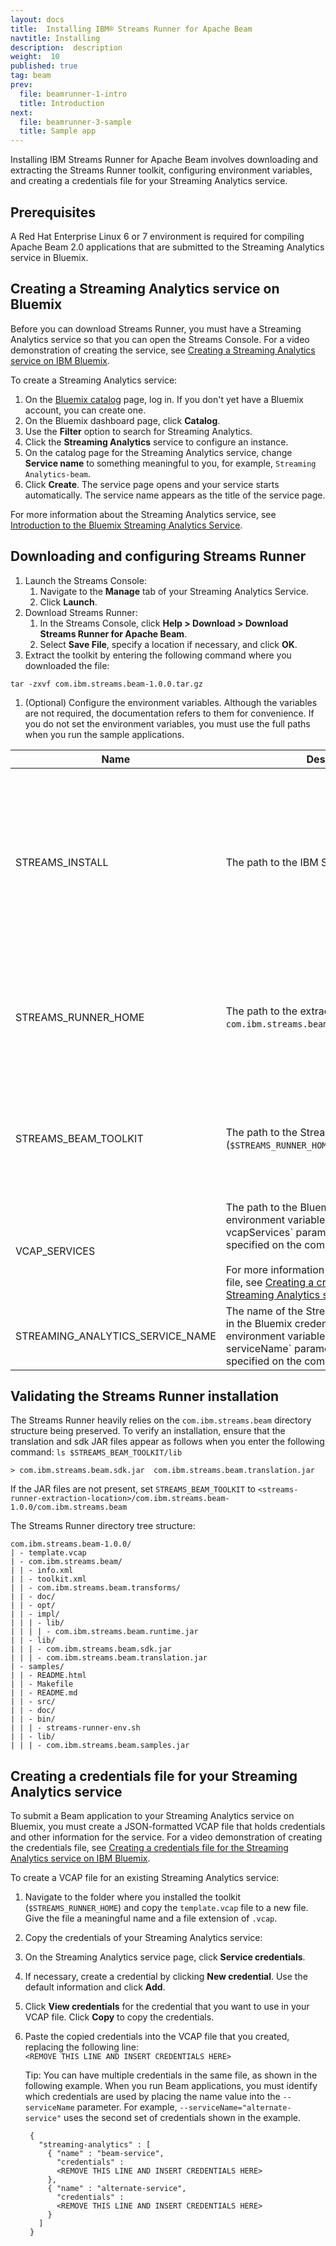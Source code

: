 ```yaml
---
layout: docs
title:  Installing IBM® Streams Runner for Apache Beam
navtitle: Installing
description:  description
weight:  10
published: true
tag: beam
prev:
  file: beamrunner-1-intro
  title: Introduction
next:
  file: beamrunner-3-sample
  title: Sample app
---
```


Installing IBM Streams Runner for Apache Beam involves downloading and extracting the Streams Runner toolkit, configuring environment variables, and creating a credentials file for your Streaming Analytics service.

## Prerequisites

A Red Hat Enterprise Linux 6 or 7 environment is required for compiling Apache Beam 2.0 applications that are submitted to the Streaming Analytics service in Bluemix.

## Creating a Streaming Analytics service on Bluemix

Before you can download Streams Runner, you must have a Streaming Analytics service so that you can open the Streams Console. For a video demonstration of creating the service, see [Creating a Streaming Analytics service on IBM Bluemix](https://ibm.box.com/s/fz0mq6plxuiqx8dfjtwenldyr6vopolz).

To create a Streaming Analytics service:

1. On the [Bluemix catalog](https://console.ng.bluemix.net/catalog/services/streaming-analytics/?cm_mc_uid=05407033353914938482142&amp;cm_mc_sid_50200000=) page, log in. If you don't yet have a Bluemix account, you can create one.
2. On the Bluemix dashboard page, click **Catalog**.
3. Use the **Filter** option to search for Streaming Analytics.
4. Click the **Streaming Analytics** service to configure an instance.
5. On the catalog page for the Streaming Analytics service, change **Service name** to something meaningful to you, for example, `Streaming Analytics-beam`.
6. Click **Create**. The service page opens and your service starts automatically. The service name appears as the title of the service page.

For more information about the Streaming Analytics service, see [Introduction to the Bluemix Streaming Analytics Service](https://developer.ibm.com/streamsdev/docs/streaming-analytics-now-available-bluemix-2/).

## Downloading and configuring Streams Runner

1. Launch the Streams Console:
    1. Navigate to the **Manage** tab of your Streaming Analytics Service.
    1. Click **Launch**.
1. Download Streams Runner:
    1. In the Streams Console, click **Help > Download > Download Streams Runner for Apache Beam**.
    1. Select **Save File**, specify a location if necessary, and click **OK**.
1. Extract the toolkit by entering the following command where you downloaded the file:
```
tar -zxvf com.ibm.streams.beam-1.0.0.tar.gz
```
1. (Optional) Configure the environment variables. Although the variables are not required, the documentation refers to them for convenience. If you do not set the environment variables, you must use the full paths when you run the sample applications.

| Name | Description | Notes |
  | --- | --- | --- |
  | STREAMS\_INSTALL | The path to the IBM Streams installation | Set by sourcing the `bin/streamsprofile.sh` file.<br><br>This variable is already set in the Quick Start Edition.  johnmac-ibm 3 days ago • edited I think we should mention here that if you intend to build on Bluemix you must unset this variable. pamlane Need more info. Also, should this even talk about the QSE??? |
  | STREAMS\_RUNNER\_HOME | The path to the extraction location of the `com.ibm.streams.beam-1.0.0.tar.gz` file | Set by using one of the following methods: <ul><li>Source the `$STREAMS_RUNNER_HOME samples/bin/streams-runner-env.sh` file.</li><li>Use the  `export` command.</li></ul> |
  | STREAMS\_BEAM\_TOOLKIT | The path to the Streams Runner toolkit (`$STREAMS_RUNNER_HOME/com.ibm.streams.beam`) | Set by using one of the following methods: <ul><li>Source the `$STREAMS_RUNNER_HOME samples/bin/streams-runner-env.sh` file.</li><li>Use the  `export` command.</li></ul> |
  | VCAP\_SERVICES | The path to the Bluemix credentials file. If this environment variable is set, the ``--vcapServices` parameter does not need to be specified on the command line.<br><br>For more information about the credentials file, see [Creating a credentials file for your Streaming Analytics service](#creating-a-credentials-file-for-your-streaming-analytics-service). | Set by using the `export` command. |
  | STREAMING\_ANALYTICS\_SERVICE\_NAME | The name of the Streaming Analytics service in the Bluemix credentials file to use. If this environment variable is set, the ``--serviceName` parameter does not need to be specified on the command line. | Set by using the `export` command. |

## Validating the Streams Runner installation

The Streams Runner heavily relies on the `com.ibm.streams.beam` directory structure being preserved. To verify an installation, ensure that the translation and sdk JAR files appear as follows when you enter the following command:
`ls $STREAMS_BEAM_TOOLKIT/lib`

```
> com.ibm.streams.beam.sdk.jar  com.ibm.streams.beam.translation.jar
```

If the JAR files are not present, set `STREAMS_BEAM_TOOLKIT` to `<streams-runner-extraction-location>/com.ibm.streams.beam-1.0.0/com.ibm.streams.beam`

The Streams Runner directory tree structure:
```
com.ibm.streams.beam-1.0.0/
| - template.vcap
| - com.ibm.streams.beam/
| | - info.xml
| | - toolkit.xml
| | - com.ibm.streams.beam.transforms/
| | - doc/
| | - opt/
| | - impl/
| | | - lib/
| | | | - com.ibm.streams.beam.runtime.jar
| | - lib/
| | | - com.ibm.streams.beam.sdk.jar
| | | - com.ibm.streams.beam.translation.jar
| - samples/
| | - README.html
| | - Makefile
| | - README.md
| | - src/
| | - doc/
| | - bin/
| | | - streams-runner-env.sh
| | - lib/
| | | - com.ibm.streams.beam.samples.jar
```

## Creating a credentials file for your Streaming Analytics service

To submit a Beam application to your Streaming Analytics service on Bluemix, you must create a JSON-formatted VCAP file that holds credentials and other information for the service. For a video demonstration of creating the credentials file, see [Creating a credentials file for the Streaming Analytics service on IBM Bluemix](https://ibm.box.com/s/qasw203e6gtdjpwu5ybmygcvstkr0xx8).

To create a VCAP file for an existing Streaming Analytics service:

1. Navigate to the folder where you installed the toolkit (`$STREAMS_RUNNER_HOME`) and copy the `template.vcap` file to a new file. Give the file a meaningful name and a file extension of `.vcap`.
2. Copy the credentials of your Streaming Analytics service:
  1. On the Streaming Analytics service page, click **Service credentials**.
  2. If necessary, create a credential by clicking **New credential**. Use the default information and click **Add**.
  3. Click **View credentials** for the credential that you want to use in your VCAP file. Click **Copy** to copy the credentials.
3. Paste the copied credentials into the VCAP file that you created, replacing the following line:  
    `<REMOVE THIS LINE AND INSERT CREDENTIALS HERE>`

   Tip: You can have multiple credentials in the same file, as shown in the following example. When you run Beam applications, you must identify which credentials are used by placing the name value into the `--serviceName` parameter. For example, `--serviceName="alternate-service"` uses the second set of credentials shown in the example.

   ```
    {
      "streaming-analytics" : [
        { "name" : "beam-service",
          "credentials" :
          <REMOVE THIS LINE AND INSERT CREDENTIALS HERE>
        },
        { "name" : "alternate-service",
          "credentials" :
          <REMOVE THIS LINE AND INSERT CREDENTIALS HERE>
        }
      ]
    }
  ```
